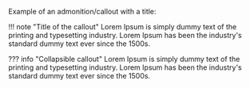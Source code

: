 Example of an admonition/callout with a title:

!!! note "Title of the callout"
    Lorem Ipsum is simply dummy text of the printing and typesetting industry. Lorem Ipsum has been the industry's standard dummy text ever since the 1500s.

??? info "Collapsible callout"
    Lorem Ipsum is simply dummy text of the printing and typesetting industry. Lorem Ipsum has been the industry's standard dummy text ever since the 1500s.